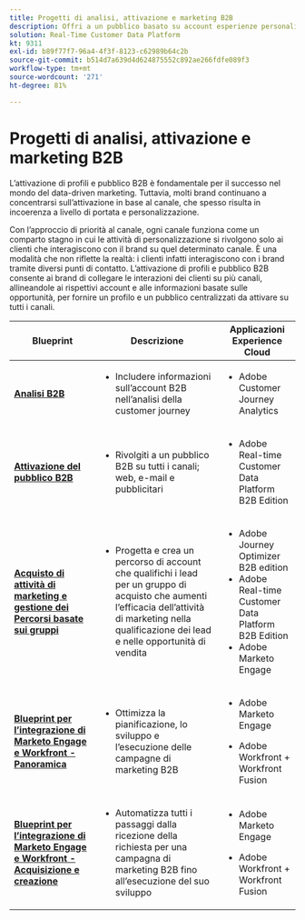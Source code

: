 ```yaml
---
title: Progetti di analisi, attivazione e marketing B2B
description: Offri a un pubblico basato su account esperienze personalizzate in base al profilo con Real-time Customer Data Platform.
solution: Real-Time Customer Data Platform
kt: 9311
exl-id: b89f77f7-96a4-4f3f-8123-c62989b64c2b
source-git-commit: b514d7a639d4d624875552c892ae266fdfe089f3
workflow-type: tm+mt
source-wordcount: '271'
ht-degree: 81%

---
```


# Progetti di analisi, attivazione e marketing B2B

L’attivazione di profili e pubblico B2B è fondamentale per il successo nel mondo del data-driven marketing. Tuttavia, molti brand continuano a concentrarsi sull’attivazione in base al canale, che spesso risulta in incoerenza a livello di portata e personalizzazione.

Con l’approccio di priorità al canale, ogni canale funziona come un comparto stagno in cui le attività di personalizzazione si rivolgono solo ai clienti che interagiscono con il brand su quel determinato canale. È una modalità che non riflette la realtà: i clienti infatti interagiscono con i brand tramite diversi punti di contatto. L’attivazione di profili e pubblico B2B consente ai brand di collegare le interazioni dei clienti su più canali, allineandole ai rispettivi account e alle informazioni basate sulle opportunità, per fornire un profilo e un pubblico centralizzati da attivare su tutti i canali.

| Blueprint | Descrizione | Applicazioni Experience Cloud |
|---|---|---|
| **[Analisi B2B](https://experienceleague.adobe.com/docs/analytics-platform/using/cja-usecases/b2b.html?lang=it)** | <ul><li>Includere informazioni sull’account B2B nell’analisi della customer journey</li></ul> | <ul><li>Adobe Customer Journey Analytics</li></ul> |
| **[Attivazione del pubblico B2B](b2bactivation.md)** | <ul><li>Rivolgiti a un pubblico B2B su tutti i canali; web, e-mail e pubblicitari</li></ul> | <ul><li>Adobe Real-time Customer Data Platform B2B Edition</li></ul> |
| **[Acquisto di attività di marketing e gestione dei Percorsi basate sui gruppi](/help/blueprints/b2b/b2b-buying-group-journeys.md)** | <ul><li>Progetta e crea un percorso di account che qualifichi i lead per un gruppo di acquisto che aumenti l’efficacia dell’attività di marketing nella qualificazione dei lead e nelle opportunità di vendita</li></ul> | <ul><li>Adobe Journey Optimizer B2B edition</li><li>Adobe Real-time Customer Data Platform B2B Edition</li><li>Adobe Marketo Engage</li></ul> |
| **[Blueprint per l’integrazione di Marketo Engage e Workfront - Panoramica](/help/blueprints/b2b/marketo-engage-and-workfront-integration-blueprint/overview.md)** | <ul><li>Ottimizza la pianificazione, lo sviluppo e l’esecuzione delle campagne di marketing B2B</li></ul> | <ul><li>Adobe Marketo Engage</li></ul><ul><li>Adobe Workfront + Workfront Fusion</li></ul> |
| **[Blueprint per l’integrazione di Marketo Engage e Workfront - Acquisizione e creazione](/help/blueprints/b2b/marketo-engage-and-workfront-integration-blueprint/intake-and-create.md)** | <ul><li>Automatizza tutti i passaggi dalla ricezione della richiesta per una campagna di marketing B2B fino all’esecuzione del suo sviluppo</li></ul> | <ul><li>Adobe Marketo Engage</li></ul><ul><li>Adobe Workfront + Workfront Fusion</li></ul> |
